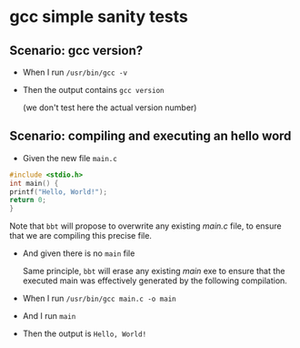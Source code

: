 # gcc simple sanity tests

## Scenario: gcc version?

- When I run `/usr/bin/gcc -v`

- Then the output contains `gcc version`
  
  (we don't test here the actual version number)

## Scenario: compiling and executing an hello word

- Given the new file `main.c`
```c
#include <stdio.h>
int main() {
printf("Hello, World!");
return 0;
}
```
  Note that `bbt` will propose to overwrite any existing *main.c* file, to ensure that we are compiling this precise file.

- And given there is no `main` file
  
  Same principle, `bbt` will erase any existing *main* exe to ensure that the executed main was effectively generated by the following compilation.

- When I run `/usr/bin/gcc main.c -o main`
- And  I run `main`

- Then the output is `Hello, World!`
